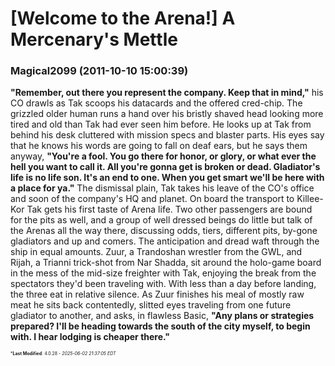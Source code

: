 # [Welcome to the Arena!] A Mercenary's Mettle

### **Magical2099** (2011-10-10 15:00:39)

**"Remember, out there you represent the company. Keep that in mind,"** his CO drawls as Tak scoops his datacards and the offered cred-chip. The grizzled older human runs a hand over his bristly shaved head looking more tired and old than Tak had ever seen him before. He looks up at Tak from behind his desk cluttered with mission specs and blaster parts. His eyes say that he knows his words are going to fall on deaf ears, but he says them anyway, **"You're a fool. You go there for honor, or glory, or what ever the hell you want to call it. All you're gonna get is broken or dead. Gladiator's life is no life son. It's an end to one. When you get smart we'll be here with a place for ya."** The dismissal plain, Tak takes his leave of the CO's office and soon of the company's HQ and planet.
On board the transport to Killee-Kor Tak gets his first taste of Arena life. Two other passengers are bound for the pits as well, and a group of well dressed beings do little but talk of the Arenas all the way there, discussing odds, tiers, different pits, by-gone gladiators and up and comers. The anticipation and dread waft through the ship in equal amounts.
Zuur, a Trandoshan wrestler from the GWL, and Rijah, a Trianni trick-shot from Nar Shadda, sit around the holo-game board in the mess of the mid-size freighter with Tak, enjoying the break from the spectators they'd been traveling with. With less than a day before landing, the three eat in relative silence. As Zuur finishes his meal of mostly raw meat he sits back contentedly, slitted eyes traveling from one future gladiator to another, and asks, in flawless Basic, **"Any plans or strategies prepared? I'll be heading towards the south of the city myself, to begin with. I hear lodging is cheaper there."**



<span style="font-size: 0.5em;">***Last Modified**: 4.0.28 - *2025-06-02 21:37:05 EDT*</span>